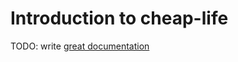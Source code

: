 # Introduction to cheap-life

TODO: write [great documentation](http://jacobian.org/writing/great-documentation/what-to-write/)
